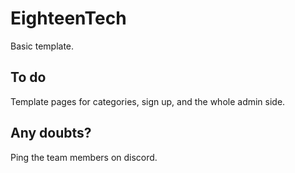 # EighteenTech

Basic template.

## To do

Template pages for categories, sign up, and the whole admin side.

## Any doubts?

Ping the team members on discord.
